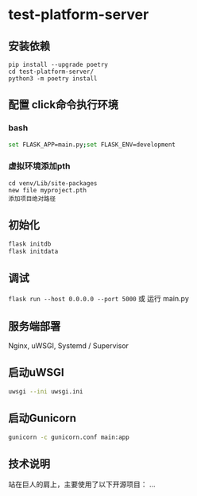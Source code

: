 # test-platform-server

## 安装依赖

```shell
pip install --upgrade poetry
cd test-platform-server/
python3 -m poetry install
```

## 配置 click命令执行环境

### bash

```bash
set FLASK_APP=main.py;set FLASK_ENV=development
```

### 虚拟环境添加pth

```shell
cd venv/Lib/site-packages
new file myproject.pth
添加项目绝对路径
```

## 初始化

```bash
flask initdb
flask initdata
```

## 调试

`flask run --host 0.0.0.0 --port 5000`
或
运行 main.py

## 服务端部署

Nginx, uWSGI, Systemd / Supervisor

## 启动uWSGI

```bash
uwsgi --ini uwsgi.ini
```

## 启动Gunicorn
```bash
gunicorn -c gunicorn.conf main:app
```

## 技术说明

站在巨人的肩上，主要使用了以下开源项目：
...

